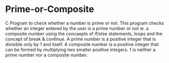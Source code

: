 # Prime-or-Composite
C Program to check whether a number is prime or not.
This program checks whether an integer entered by the user is a prime number or not ie. a composite number using the concaepts of if/else statements, loops and the concept of break & continue.
A prime number is a positive integer that is divisible only by 1 and itself. 
A composite number is a positive integer that can be formed by multiplying two smaller positive integers.
1 is neither a prime number nor a composite number.
